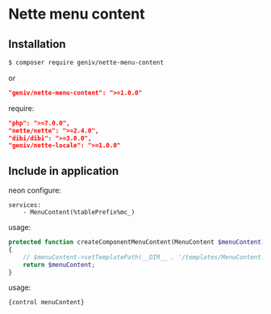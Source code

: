 Nette menu content
==================

Installation
------------
```sh
$ composer require geniv/nette-menu-content
```
or
```json
"geniv/nette-menu-content": ">=1.0.0"
```

require:
```json
"php": ">=7.0.0",
"nette/nette": ">=2.4.0",
"dibi/dibi": ">=3.0.0",
"geniv/nette-locale": ">=1.0.0"
```

Include in application
----------------------
neon configure:
```neon
services:
    - MenuContent(%tablePrefix%mc_)
```

usage:
```php
protected function createComponentMenuContent(MenuContent $menuContent): MenuContent
{
    // $menuContent->setTemplatePath(__DIR__ . '/templates/MenuContent.latte');
    return $menuContent;
}
```

usage:
```latte
{control menuContent}
```
